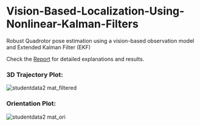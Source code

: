 # Vision-Based-Localization-Using-Nonlinear-Kalman-Filters
Robust Quadrotor pose estimation using a vision-based observation model and Extended Kalman Filter (EKF)

Check the [Report]() for detailed explanations and results. 


### 3D Trajectory Plot:
![studentdata2 mat_filtered](https://github.com/miheer-diwan/EKF/assets/79761017/891a7324-9c5e-4476-a50a-11e31eaa7e2b)

### Orientation Plot:
![studentdata2 mat_ori](https://github.com/miheer-diwan/EKF/assets/79761017/eea16818-deef-4844-b473-0f3d264ced29)
